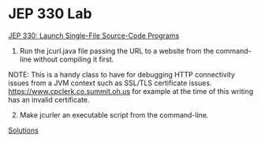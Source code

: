 # JEP 330 Lab
[JEP 330: Launch Single-File Source-Code Programs](https://openjdk.java.net/jeps/330)

1. Run the jcurl.java file passing the URL to a website from the command-line without compiling it first.

NOTE: This is a handy class to have for debugging HTTP connectivity issues from a JVM context such as SSL/TLS certificate issues. https://www.cpclerk.co.summit.oh.us for example at the time of this writing has an invalid certificate.  

2. Make jcurler an executable script from the command-line.

[Solutions](SOLUTIONS.md)